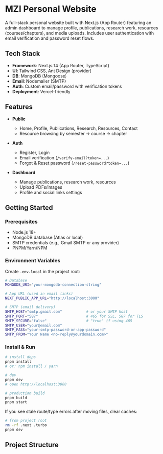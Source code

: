 # MZI Personal Website

A full-stack personal website built with Next.js (App Router) featuring an admin dashboard to manage profile, publications, research work, resources (courses/chapters), and media uploads. Includes user authentication with email verification and password reset flows.

## Tech Stack

- **Framework**: Next.js 14 (App Router, TypeScript)
- **UI**: Tailwind CSS, Ant Design (provider)
- **DB**: MongoDB (Mongoose)
- **Email**: Nodemailer (SMTP)
- **Auth**: Custom email/password with verification tokens
- **Deployment**: Vercel-friendly

## Features

- **Public**

  - Home, Profile, Publications, Research, Resources, Contact
  - Resource browsing by semester → course → chapter

- **Auth**

  - Register, Login
  - Email verification (`/verify-email?token=...`)
  - Forgot & Reset password (`/reset-password?token=...`)

- **Dashboard**
  - Manage publications, research work, resources
  - Upload PDFs/images
  - Profile and social links settings

## Getting Started

### Prerequisites

- Node.js 18+
- MongoDB database (Atlas or local)
- SMTP credentials (e.g., Gmail SMTP or any provider)
- PNPM/Yarn/NPM

### Environment Variables

Create `.env.local` in the project root:

```bash
# Database
MONGODB_URI="your-mongodb-connection-string"

# App URL (used in email links)
NEXT_PUBLIC_APP_URL="http://localhost:3000"

# SMTP (email delivery)
SMTP_HOST="smtp.gmail.com"           # or your SMTP host
SMTP_PORT="587"                      # 465 for SSL, 587 for TLS
SMTP_SECURE="false"                  # "true" if using 465
SMTP_USER="your@email.com"
SMTP_PASS="your-smtp-password-or-app-password"
SMTP_FROM="Your Name <no-reply@yourdomain.com>"
```

### Install & Run

```bash
# install deps
pnpm install
# or: npm install / yarn

# dev
pnpm dev
# open http://localhost:3000

# production build
pnpm build
pnpm start
```

If you see stale route/type errors after moving files, clear caches:

```bash
# from project root
rm -rf .next .turbo
pnpm dev
```

## Project Structure
